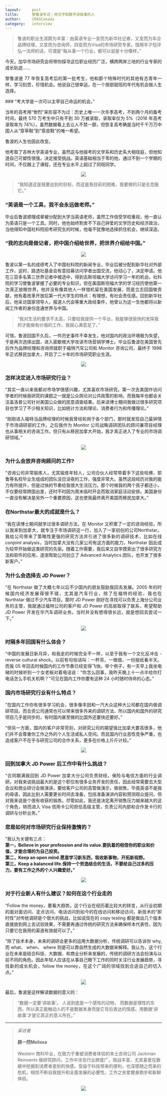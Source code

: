 ```yaml
---
layout: 	post
title:      黎鲁波专访：用文字和数字讲故事的人
author:     CRASCanada
category:	interview
---
```


 >   鲁波的职业生涯颇为丰富：由英语专业一变而为新华社记者，又变而为车企品牌经理，又变而为咨询师，四变而为Visa的市场研究专家。借用丰子恺评弘一法师的话，可谓是“每从事一个行业，都可以说是十分像样。”

今天，加华市场研究会将带你探寻这位职业经历广泛，横跨两岸三地的行业专家的成长轨迹……

<!--more-->
<p align="justify">
黎鲁波是 77 年恢复高考后的第一批考生，他和那个特殊时代的其他有志青年一样，学习刻苦，珍惜机会。他说自己很幸运，在一个按部就班的年代有机会做人生选择。
</p>
### “考大学是一次可以主宰自己命运的机会。”
<p align="justify">
当年的高考用“惨烈”来形容不为过：历史上唯一一次冬季高考，不到两个月的备考时间，最终 570 万考生中只有不到 30 万被录取，录取率仅为 5%（2016 年高考录取率为 74%）。虽然数据看上去让人不禁一颤，但恢复高考确是当时千千万万中国人从“穿草鞋”到“穿皮鞋”的唯一希望。
</p> 
鲁波的人生也因此改变。
<p align="justify"> 
他考取了吉林大学英语专业，虽然这与他报考的文学系和历史系大相径庭，但他知道自己可塑性很强，决定接受挑战。英语基础相当于零的他，通过不到一个学期的时间，不仅跟上了课程，还在专业水平上超过了同班同学。
</p>

<p align="center">
  <img src="https://mmbiz.qpic.cn/mmbiz_jpg/bbylg7SuiaLc9fjJZKYjP5rkunh3MXgc9v98ia2JRYau2icjibSgaKrucOE4xGKes3UBy65mrveKOrkZPk9p59QJLA/640?wx_fmt=jpeg&tp=webp&wxfrom=5&wx_lazy=1">
</p>

> “我知道这是我要达到的目标，而这是我目前的困难，我要做的只是去克服它。”

### “英语是一个工具，我不会永远做老师。”
<p align="justify">
毕业后鲁波顺理成章被分配到大学当英语老师，虽然工作倍受学校重视，他一直认为英语只是一个工具。同时，他也始终割舍不下自己钟爱的文学历史和经济政治，当他得知中国社科院招考研究生的时候，他毫不犹豫地选择抓住机会，继续深造。
</p>

### “我的志向是做记者，把中国介绍给世界，把世界介绍给中国。”

<p align="center">
  <img src="https://mmbiz.qpic.cn/mmbiz_jpg/bbylg7SuiaLc9fjJZKYjP5rkunh3MXgc9VtVZI22tvTfWLRNVv7kvtcvtSKpwDvXQXiaVjXSaWP31yETJspCjXRA/640?wx_fmt=jpeg&tp=webp&wxfrom=5&wx_lazy=1">
</p>

<p align="justify">
鲁波以第一名的成绩考入了中国社科院的新闻专业，毕业后被分配到新华社对外部工作，这时，路透社基金会有意招募访问学者出国交流，他动心了，决定申请。他在三百多名第三世界记者中被选中，得到去斯坦福大学访问学习一年的机会。社科院的学习使鲁波掌握了必要的专业知识，但在美国斯坦福大学的学习经历使他第一次真正放眼世界。他并没有像其他人一样借机留在美国发展，而是立志回国做贡献，他有着改革开放后第一代大学生的特点：有理想，有社会责任感。回到新华社后，他采访国家领导人，报道人代会等重大政经事件，他曾认为这一生他都将以新闻工作者的身份连通世界与中国。
</p>

>  “我对生活的要求不太高，只要给我提供一个平台，我能够很愉快的发挥我的才能做有价值的工作，我就心满意足了。”

<p align="justify">
可惜，鲁波回国不久后，一件历史事件不幸发生，他对国内的政治环境极为失望，于是再次选择出国，进入密歇根大学攻读市场营销学博士。毕业后鲁波在美国曾先后作为品牌经理和咨询师就职于福特汽车公司和 Monitor 咨询公司，最终于 1998 年正式移民加拿大，开启了二十年的市场研究职业生涯。
</p>

<p align="center">
  <img src="https://mmbiz.qpic.cn/mmbiz_jpg/bbylg7SuiaLc9fjJZKYjP5rkunh3MXgc9n7WgRhZAnQSdvuML1D22ww2xTbXZFhdogGR4GvkM6Y9hlGyWCxDBmA/640?wx_fmt=jpeg&tp=webp&wxfrom=5&wx_lazy=1">
</p>

### 怎样决定进入市场研究行业？

<p align="justify">
“其实一直以来我都对市场学很感兴趣，尤其喜欢市场研究。第一次去美国作访问学者的时候我研究的课题之一就是公众舆论对公共政策的影响，而我每年也都会关注盖洛普公司针对美国公众做的民意调查结果。后来读博士期间我做过很多研究项目也学习了不少相关知识，比如统计方法和理论、消费者行为和传播理论。”
</p>
<p align="justify">
“刚刚进入福特当品牌经理的时候我曾经轮岗于各个部门，那时就发现自己最钟情于市场调研部的工作。之后我作为 Monitor 公司战略调研团队的顾问兼项目经理也从事相关的咨询工作。但只有从移民加拿大开始，我才真正进入了专业的市场调研领域。”
</p>

<p align="center">
  <img src="https://mmbiz.qpic.cn/mmbiz_jpg/bbylg7SuiaLc9fjJZKYjP5rkunh3MXgc9eEq4JNZaCkdgfZHUibhSia6cp13osrMj66B3FtIiaavXp86Hebia7MOfMQ/640?wx_fmt=jpeg&tp=webp&wxfrom=5&wx_lazy=1">
</p>

### 为什么会放弃咨询顾问的工作?

<p align="justify">
“咨询公司非常锻炼人，尤其锻炼年轻人，公司合伙人经常带着手下这些哈佛、耶鲁等名校毕业生组成的团队没日没夜的工作，强度非常大。虽然这段经历对我的能力有所提升，但是过快的节奏给我很大生活压力。那个时候我的两个孩子都还小，不仅要经常跨国出差，还时不时因为周末临时开会而取消家庭活动安排。美国身份一直没有解决是另外一个重要原因，这也使我最终离开美国而移民加拿大。”
</p>

### 在Northstar最大的成就是什么？

<p align="justify">
“我在读博士期间就学过很多调研方法，在 Monitor 又积累了一定的咨询经验，所以我来到加拿大，就专注于市场调研这一行，加入了一家初创的公司Northstar。我给公司带来了策略性更强的研究方法并引进了很多新的调研技术，比如在线 conjoint analysis，当时加拿大没有几家公司有这方面的能力，Northstar 因此成为较早开始做这类研究的先驱。随着工作需要，我后来又自学摸索出了很多研究方法和软件的应用，逐渐帮助公司创立了 Advanced Analytics 团队，也开发了很多新客户。”
</p>

### 为什么会选择去 JD Power？

<p align="justify">
“在 Northstar 做了大概七年以后不少国内的朋友鼓励我回去发展。2005 年的时候国内经济发展得很不错，尤其是汽车行业，除了在福特的经验，我也在 Northstar 做过不少汽车项目。那时 JD Power 刚好在寻找可以负责上海分公司业务的主管，我就通过福特公司的客户和 JD Power 的高层取得了联系，希望帮助 JD Power 开发在华汽车调研业务。当时并没有想得很长远，就是想回去尝试一下。”
</p>

<p align="center">
  <img src="https://mmbiz.qpic.cn/mmbiz_jpg/bbylg7SuiaLc9fjJZKYjP5rkunh3MXgc9LRcLQVDwIVn0dFHpPNKo8icWJVbCxrsEhnKzpcsRQI4GJQNibBUia1icnA/640?wx_fmt=jpeg&tp=webp&wxfrom=5&wx_lazy=1">
</p>

### 时隔多年回国有什么体会？

<p align="justify">
“中国的发展日新月异，和我走的时候完全不一样，以至于我有一个文化反冲击 - reverse cultural shock。以前有句俗话叫：一杯茶，一根烟，一份报纸看半天。 而我 05 年回去时候国内的工作节奏已经变得飞快。举个例子，有一天早上我坐电梯的时候听到一个女老板对着电话说：“你怎么回事，我昨天晚上十一点半给你打电话怎么手机关机啊？”可见在国内工作你要有这种 24 小时随时待命的心态。”
</p>

### 国内市场研究行业有什么特点？

<p align="justify">
“在国内工作你有很多学习机会，很多像丰田和一汽大众这种大公司都在国内做调研项目。而合资公司通常也可以带来很多外来的调研方法，所以国内和国外的研究项目几乎是同步的，有时国内甚至做的比国外还要快还要好。”
</p>

<p align="justify"> 
“但另一方面，国内的客户非常苛刻，对研究公司的期望值比加拿大要高很多，他们并不会尊重你工作之外的个人生活或私人空间。而且国内行业恶性竞争严重，也造成客户不在乎与研究公司的合作关系，更多在价格上斤斤计较。” 
</p>

<p align="center">
  <img src="https://mmbiz.qpic.cn/mmbiz_jpg/bbylg7SuiaLc9fjJZKYjP5rkunh3MXgc9PqEBniau29xoXKQx9d8X8xQOicPFMs3mqxjUcw0qtUdEHakefwibn5fVw/640?wx_fmt=jpeg&tp=webp&wxfrom=5&wx_lazy=1">
</p>

### 回到加拿大 JD Power 后工作中有什么挑战？

<p align="justify"> 
“合同期满我回到 JD Power 加拿大分公司负责财经，保险与电信方面的行业调研。对我来说挑战最大的是这个职位有很多业务开发的责任，因此经常需要去大型会议和商业研讨会做演讲，要给客户公司的高管做演示，做销售。毕竟英语不是我的母语，因此比别人需要更长时间去准备，包括准备演讲内容和预测观众提问，但对我来说是个很有收获的锻炼。尽管如此，我还是决定离开销售压力越来越大的这个角色，转而进入 Visa 信用卡公司担任高级主管，负责公司内部和合作发卡行的调研与分析业务。”
</p>

### 您是如何对市场研究行业保持激情的？

“我认为关键有三点：<br/>
**第一，Believe in your profession and its value.要执着的相信你的职业和价值，才能合理的为自己投资。**<br/>
**第二，Keep an open mind.愿意学习新东西，吸收新事物，开拓新视野。**<br/>
**第三，Keep a balanced life.保持一个劳逸结合的生活，不要给自己过多的压力，要有工作之外的个人兴趣爱好。”**<br/>

<p align="center">
  <img src="https://mmbiz.qpic.cn/mmbiz_jpg/bbylg7SuiaLc9fjJZKYjP5rkunh3MXgc9WuqxTx8UF3QsnlLmcbvDdAp2mSe3pTu3nNTT08ibsOKgu1P2Vib5KcuQ/640?wx_fmt=jpeg&tp=webp&wxfrom=5&wx_lazy=1">
</p>

### 对于行业新人有什么建议？如何在这个行业走的

<p align="justify"> 
“Follow the money，要看大趋势。这个行业在经历着比较大的转变，从行业初期的面对面访问、定点访问、电话访问到如今的在线访问和移动访问，新技术的“即时性”对传统调研是个很大的挑战，比如说现在的 copy testing 都是做出几个版本直接放到网上去试验效果，不需要再通过传统的研究方法来确保样本代表性，因为只要它在我用的渠道有效就可以了。”
</p>

<p align="justify">  
“除了技术本身，未来的调研会更多的运用大数据分析，传统调研可以告诉你 why, 而 what、 when、 where 则是可以靠自然生成的大数据来解释。我认为，这个行业在未来是结合科技、大数据、和商业分析来发展的，传统的调研方法会扮演与以前不同的角色。因此年轻人应该在从事自己眼下工作的同时关注行业发展趋势，寻找新的成长机会，follow the money，在这个广阔的领域找到合适自己的切入点。”
</p>

<p align="center">
  <img src="https://mmbiz.qpic.cn/mmbiz_jpg/bbylg7SuiaLc9fjJZKYjP5rkunh3MXgc9l3g7yuyUEjyDvOW23RsQIrpmVuABa6wpyeqU1iacM6llMwbqWF4c7zw/640?wx_fmt=jpeg&tp=webp&wxfrom=5&wx_lazy=1">
</p>

最后，鲁波是这样解读数据的意义的：

> “数据一定要‘讲故事’。 人说到底是一个感性的动物， 而数据是理性的东西，所以真正能触动人的不是数据本身而是它背后表达的情感。用数据‘讲故事’才是它真正的意义所在。”


---



> *采访者*<br/><br/> **顾一然Melissa** <br/><br/>
 Western 商科毕业，在致力于重塑消费者体验的本土咨询公司 Jackman Reinvents 做研究顾问，工作中涉及行业跨度广，挑战丰富，尤其喜爱在数据中挖掘到消费者差别的快感。受益于科技带来的便利，也深感随之而来的危机，相信不断自我提升和全面发展的必要性。工作之余爱健身跑步和新鲜体验。

<p align="center">
  <img src="https://mmbiz.qpic.cn/mmbiz_jpg/bbylg7SuiaLc9fjJZKYjP5rkunh3MXgc9WWD2UMrQcVibDRZHO7rGjYjjXPNfVObDqduFXibvSU4icxJMfIpILibItw/640?wx_fmt=jpeg&tp=webp&wxfrom=5&wx_lazy=1">
</p>